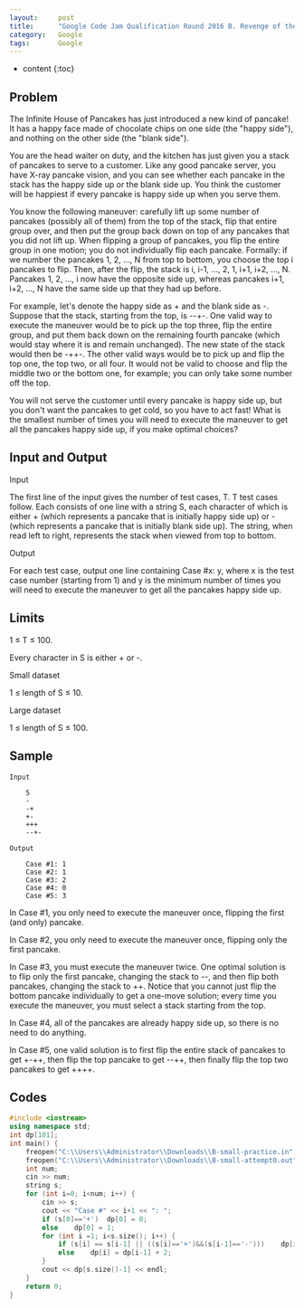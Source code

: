 ```yaml
---
layout:     post
title:      "Google Code Jam Qualification Round 2016 B. Revenge of the Pancakes"
category:   Google
tags:       Google
---
```


* content
{:toc}

## Problem

The Infinite House of Pancakes has just introduced a new kind of pancake! It has a happy face made of chocolate chips on one side (the "happy side"), and nothing on the other side (the "blank side").

You are the head waiter on duty, and the kitchen has just given you a stack of pancakes to serve to a customer. Like any good pancake server, you have X-ray pancake vision, and you can see whether each pancake in the stack has the happy side up or the blank side up. You think the customer will be happiest if every pancake is happy side up when you serve them.

You know the following maneuver: carefully lift up some number of pancakes (possibly all of them) from the top of the stack, flip that entire group over, and then put the group back down on top of any pancakes that you did not lift up. When flipping a group of pancakes, you flip the entire group in one motion; you do not individually flip each pancake. Formally: if we number the pancakes 1, 2, ..., N from top to bottom, you choose the top i pancakes to flip. Then, after the flip, the stack is i, i-1, ..., 2, 1, i+1, i+2, ..., N. Pancakes 1, 2, ..., i now have the opposite side up, whereas pancakes i+1, i+2, ..., N have the same side up that they had up before.

For example, let's denote the happy side as + and the blank side as -. Suppose that the stack, starting from the top, is --+-. One valid way to execute the maneuver would be to pick up the top three, flip the entire group, and put them back down on the remaining fourth pancake (which would stay where it is and remain unchanged). The new state of the stack would then be -++-. The other valid ways would be to pick up and flip the top one, the top two, or all four. It would not be valid to choose and flip the middle two or the bottom one, for example; you can only take some number off the top.

You will not serve the customer until every pancake is happy side up, but you don't want the pancakes to get cold, so you have to act fast! What is the smallest number of times you will need to execute the maneuver to get all the pancakes happy side up, if you make optimal choices?

## Input and Output

Input

The first line of the input gives the number of test cases, T. T test cases follow. Each consists of one line with a string S, each character of which is either + (which represents a pancake that is initially happy side up) or - (which represents a pancake that is initially blank side up). The string, when read left to right, represents the stack when viewed from top to bottom.

Output

For each test case, output one line containing Case #x: y, where x is the test case number (starting from 1) and y is the minimum number of times you will need to execute the maneuver to get all the pancakes happy side up.

## Limits

1 ≤ T ≤ 100.

Every character in S is either + or -.

Small dataset

1 ≤ length of S ≤ 10.

Large dataset

1 ≤ length of S ≤ 100.

## Sample

```
Input 
 	
    5
    -
    -+
    +-
    +++
    --+-

Output 

    Case #1: 1
    Case #2: 1
    Case #3: 2
    Case #4: 0
    Case #5: 3
```

In Case #1, you only need to execute the maneuver once, flipping the first (and only) pancake.

In Case #2, you only need to execute the maneuver once, flipping only the first pancake.

In Case #3, you must execute the maneuver twice. One optimal solution is to flip only the first pancake, changing the stack to --, and then flip both pancakes, changing the stack to ++. Notice that you cannot just flip the bottom pancake individually to get a one-move solution; every time you execute the maneuver, you must select a stack starting from the top.

In Case #4, all of the pancakes are already happy side up, so there is no need to do anything.

In Case #5, one valid solution is to first flip the entire stack of pancakes to get +-++, then flip the top pancake to get --++, then finally flip the top two pancakes to get ++++.

## Codes

```cpp
#include <iostream>
using namespace std;
int dp[101];
int main() {
    freopen("C:\\Users\\Administrator\\Downloads\\B-small-practice.in","r",stdin);
    freopen("C:\\Users\\Administrator\\Downloads\\B-small-attempt0.out","w",stdout);
    int num;
    cin >> num;
    string s;
    for (int i=0; i<num; i++) {
        cin >> s;
        cout << "Case #" << i+1 << ": ";
        if (s[0]=='+')  dp[0] = 0;
        else    dp[0] = 1;
        for (int i =1; i<s.size(); i++) {
            if (s[i] == s[i-1] || ((s[i]=='+')&&(s[i-1]=='-')))    dp[i] = dp[i-1];
            else    dp[i] = dp[i-1] + 2;
        }
        cout << dp[s.size()-1] << endl;
    }
    return 0;
}
```